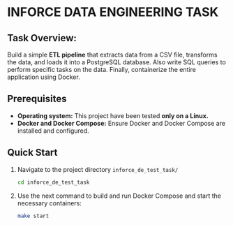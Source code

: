 # INFORCE DATA ENGINEERING TASK

## Task Overview:
Build a simple **ETL pipeline** that extracts data from a CSV file, transforms the data, and loads it into a PostgreSQL database. Also write SQL queries to perform specific tasks on the data. Finally, containerize the entire application using Docker.

## Prerequisites
- **Operating system:** This project have been tested **only on a Linux.**
- **Docker and Docker Compose:** Ensure Docker and Docker Compose are installed and configured.  

## Quick Start

1. Navigate to the project directory `inforce_de_test_task/`
    ``` bash
    cd inforce_de_test_task
    ```
2. Use the next command to build and run Docker Compose and start the necessary containers:
    ``` bash
    make start
    ```

